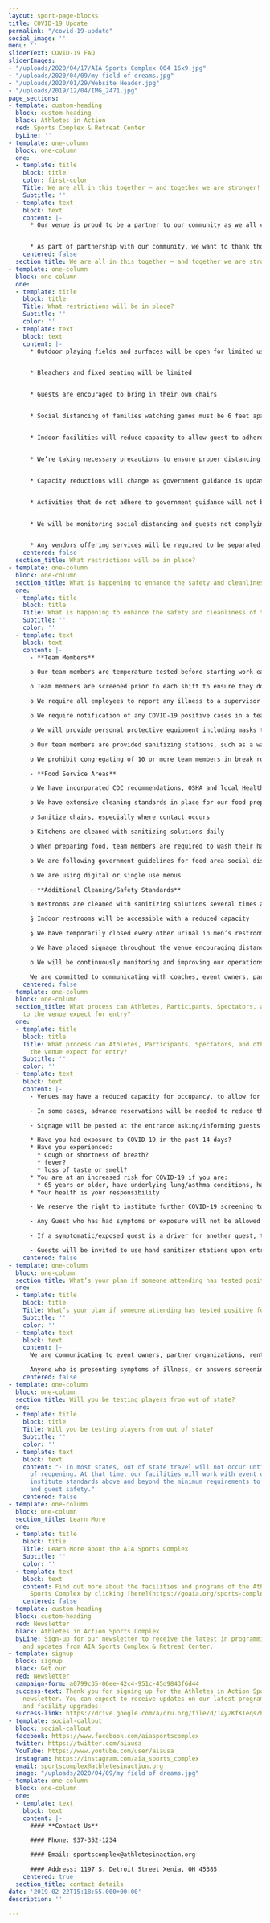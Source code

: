 ```yaml
---
layout: sport-page-blocks
title: COVID-19 Update
permalink: "/covid-19-update"
social_image: ''
menu: ''
sliderText: COVID-19 FAQ
sliderImages:
- "/uploads/2020/04/17/AIA Sports Complex 004 16x9.jpg"
- "/uploads/2020/04/09/my field of dreams.jpg"
- "/uploads/2020/01/29/Website Header.jpg"
- "/uploads/2019/12/04/IMG_2471.jpg"
page_sections:
- template: custom-heading
  block: custom-heading
  black: Athletes in Action
  red: Sports Complex & Retreat Center
  byLine: ''
- template: one-column
  block: one-column
  one:
  - template: title
    block: title
    color: first-color
    Title: We are all in this together – and together we are stronger!
    Subtitle: ''
  - template: text
    block: text
    content: |-
      * Our venue is proud to be a partner to our community as we all come back stronger than ever. We know there are many in our area hurting and experiencing hardships. We are committed to providing a safe, clean, positive environment to help you and your family come and enjoy the activities you love the most


      * As part of partnership with our community, we want to thank those who have tirelessly given of themselves to keep the rest of us going. Our venue is providing select Summer and Fall programs (leagues, camps, clinics) to children of hospital and physician’s office employees at a 20% discount.
    centered: false
  section_title: We are all in this together – and together we are stronger!
- template: one-column
  block: one-column
  one:
  - template: title
    block: title
    Title: What restrictions will be in place?
    Subtitle: ''
    color: ''
  - template: text
    block: text
    content: |-
      * Outdoor playing fields and surfaces will be open for limited use with distancing requirements that include:


      * Bleachers and fixed seating will be limited


      * Guests are encouraged to bring in their own chairs


      * Social distancing of families watching games must be 6 feet apart, cones or other markers will be used to help communicate spacing


      * Indoor facilities will reduce capacity to allow guest to adhere to recommended social distancing guidelines


      * We’re taking necessary precautions to ensure proper distancing


      * Capacity reductions will change as government guidance is updated


      * Activities that do not adhere to government guidance will not be allowed


      * We will be monitoring social distancing and guests not complying will be reminded to practice distancing. In the event guests will not comply with social distancing practices, they may be asked to leave the premises


      * Any vendors offering services will be required to be separated by appropriate distance and must demonstrate cleaning and disinfection practices
    centered: false
  section_title: What restrictions will be in place?
- template: one-column
  block: one-column
  section_title: What is happening to enhance the safety and cleanliness of the venue?
  one:
  - template: title
    block: title
    Title: What is happening to enhance the safety and cleanliness of the venue?
    Subtitle: ''
    color: ''
  - template: text
    block: text
    content: |-
      · **Team Members**

      o Our team members are temperature tested before starting work each shift

      o Team members are screened prior to each shift to ensure they do not currently have virus symptoms and have not been exposed to anyone who has tested positive for COVID-19

      o We require all employees to report any illness to a supervisor

      o We require notification of any COVID-19 positive cases in a team members household

      o We will provide personal protective equipment including masks to all team members, and training on how to use it, based on CDC guidelines

      o Our team members are provided sanitizing stations, such as a wash basin with soap and/or bottle of hand sanitizer

      o We prohibit congregating of 10 or more team members in break rooms or common areas and limit capacity of such areas to allow for safe social distancing

      · **Food Service Areas**

      o We have incorporated CDC recommendations, OSHA and local Health Department standards, and industry best practices into operating guidelines for our staff to follow

      o We have extensive cleaning standards in place for our food preparation and public seating areas

      o Sanitize chairs, especially where contact occurs

      o Kitchens are cleaned with sanitizing solutions daily

      o When preparing food, team members are required to wash their hands more frequently, not less than once every 30 minutes

      o We are following government guidelines for food area social distancing and seating capacity

      o We are using digital or single use menus

      · **Additional Cleaning/Safety Standards**

      o Restrooms are cleaned with sanitizing solutions several times a day

      § Indoor restrooms will be accessible with a reduced capacity

      § We have temporarily closed every other urinal in men’s restrooms

      o We have placed signage throughout the venue encouraging distancing, hand washing, and other safe practices

      o We will be continuously monitoring and improving our operations for the safety of our athletes, spectators, and team members

      We are committed to communicating with coaches, event owners, participants, vendors, and other visitors to the facility our guidelines and requesting everyone work together to keep us all safer
    centered: false
- template: one-column
  block: one-column
  section_title: What process can Athletes, Participants, Spectators, and other Guests
    to the venue expect for entry?
  one:
  - template: title
    block: title
    Title: What process can Athletes, Participants, Spectators, and other Guests to
      the venue expect for entry?
    Subtitle: ''
    color: ''
  - template: text
    block: text
    content: |-
      · Venues may have a reduced capacity for occupancy, to allow for appropriate social distancing

      · In some cases, advance reservations will be needed to reduce the need to turn people away at the entrance. Please visit our web site or call the venue for updates and space availability

      · Signage will be posted at the entrance asking/informing guests the following:

      * Have you had exposure to COVID 19 in the past 14 days?
      * Have you experienced:
        * Cough or shortness of breath?
        * fever?
        * loss of taste or smell?
      * You are at an increased risk for COVID-19 if you are:
        * 65 years or older, have underlying lung/asthma conditions, have heart complications, suffer from diabetes, liver disease, severe obesity or are otherwise immune-compromised
      * Your health is your responsibility

      · We reserve the right to institute further COVID-19 screening to ensure guests are not endangering others.

      · Any Guest who has had symptoms or exposure will not be allowed in the venue.

      · If a symptomatic/exposed guest is a driver for another guest, they will be asked to wait in their closed vehicle until their passenger’s activities are completed.

      · Guests will be invited to use hand sanitizer stations upon entry and exit of the building. Sanitizing stations will be provided near main entrances.
    centered: false
- template: one-column
  block: one-column
  section_title: What’s your plan if someone attending has tested positive for COVID-19?
  one:
  - template: title
    block: title
    Title: What’s your plan if someone attending has tested positive for COVID-19?
    Subtitle: ''
    color: ''
  - template: text
    block: text
    content: |-
      We are communicating to event owners, partner organizations, renters, and those who register online, that anyone who has tested positive with COVID-19 is not allowed to enter the venue until they have been released by their doctor and diagnosed as “recovered.”

      Anyone who is presenting symptoms of illness, or answers screening questions upon entry in a way that gives us concern, will not be admitted to the venue, as a way of protecting every other guest at the venue, and preventing exposures and spread.
    centered: false
- template: one-column
  block: one-column
  section_title: Will you be testing players from out of state?
  one:
  - template: title
    block: title
    Title: Will you be testing players from out of state?
    Subtitle: ''
    color: ''
  - template: text
    block: text
    content: "· In most states, out of state travel will not occur until a later phase
      of reopening. At that time, our facilities will work with event organizers to
      institute standards above and beyond the minimum requirements to promote participant
      and guest safety."
    centered: false
- template: one-column
  block: one-column
  section_title: Learn More
  one:
  - template: title
    block: title
    Title: Learn More about the AIA Sports Complex
    Subtitle: ''
    color: ''
  - template: text
    block: text
    content: Find out more about the facilities and programs of the Athletes in Action
      Sports Complex by clicking [here](https://goaia.org/sports-complex "here").
    centered: false
- template: custom-heading
  block: custom-heading
  red: Newsletter
  black: Athletes in Action Sports Complex
  byLine: Sign-up for our newsletter to receive the latest in programming, events,
    and updates from AIA Sports Complex & Retreat Center.
- template: signup
  block: signup
  black: Get our
  red: Newsletter
  campaign-form: a0799c35-06ee-42c4-951c-45d9843f6d44
  success-text: Thank you for signing up for the Athletes in Action Sports Complex
    newsletter. You can expect to receive updates on our latest programs, events,
    and facility upgrades!
  success-link: https://drive.google.com/a/cru.org/file/d/14y2KfKIeqsZh8vjO8P4WK3e6MMqmzmY3/view?usp=sharing
- template: social-callout
  block: social-callout
  facebook: https://www.facebook.com/aiasportscomplex
  twitter: https://twitter.com/aiausa
  YouTube: https://www.youtube.com/user/aiausa
  instagram: https://instagram.com/aia_sports_complex
  email: sportscomplex@athletesinaction.org
  image: "/uploads/2020/04/09/my field of dreams.jpg"
- template: one-column
  block: one-column
  one:
  - template: text
    block: text
    content: |-
      #### **Contact Us**

      #### Phone: 937-352-1234

      #### Email: sportscomplex@athletesinaction.org

      #### Address: 1197 S. Detroit Street Xenia, OH 45385
    centered: true
  section_title: contact details
date: '2019-02-22T15:18:55.000+00:00'
description: ''

---
```


